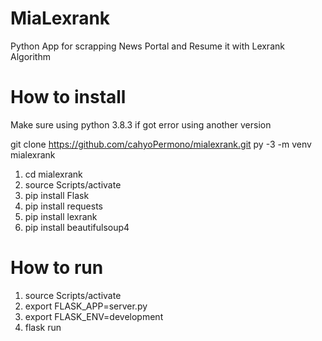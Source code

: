 # MiaLexrank
Python App for scrapping News Portal and Resume it with Lexrank Algorithm

# How to install
Make sure using python 3.8.3 if got error using another version

git clone https://github.com/cahyoPermono/mialexrank.git
py -3 -m venv mialexrank

1. cd mialexrank
2. source Scripts/activate
3. pip install Flask
4. pip install requests
5. pip install lexrank
6. pip install beautifulsoup4

# How to run
1. source Scripts/activate
2. export FLASK_APP=server.py
3. export FLASK_ENV=development
4. flask run

